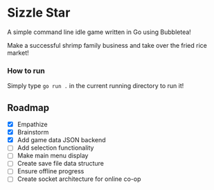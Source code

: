 # Sizzle Star
A simple command line idle game written in Go using Bubbletea!

Make a successful shrimp family business and take over the fried rice market!

### How to run
Simply type `go run .` in the current running directory to run it!

## Roadmap
- [x] Empathize
- [x] Brainstorm
- [x] Add game data JSON backend
- [ ] Add selection functionality
- [ ] Make main menu display
- [ ] Create save file data structure
- [ ] Ensure offline progress
- [ ] Create socket architecture for online co-op
